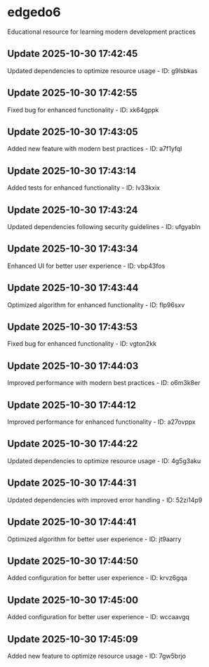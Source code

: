 # edgedo6
Educational resource for learning modern development practices

## Update 2025-10-30 17:42:45
Updated dependencies to optimize resource usage - ID: g9lsbkas


## Update 2025-10-30 17:42:55
Fixed bug for enhanced functionality - ID: xk64gppk


## Update 2025-10-30 17:43:05
Added new feature with modern best practices - ID: a7f1yfql


## Update 2025-10-30 17:43:14
Added tests for enhanced functionality - ID: lv33kxix


## Update 2025-10-30 17:43:24
Updated dependencies following security guidelines - ID: ufgyabln


## Update 2025-10-30 17:43:34
Enhanced UI for better user experience - ID: vbp43fos


## Update 2025-10-30 17:43:44
Optimized algorithm for enhanced functionality - ID: flp96sxv


## Update 2025-10-30 17:43:53
Fixed bug for enhanced functionality - ID: vgton2kk


## Update 2025-10-30 17:44:03
Improved performance with modern best practices - ID: o6m3k8er


## Update 2025-10-30 17:44:12
Improved performance for enhanced functionality - ID: a27ovppx


## Update 2025-10-30 17:44:22
Updated dependencies to optimize resource usage - ID: 4g5g3aku


## Update 2025-10-30 17:44:31
Updated dependencies with improved error handling - ID: 52zi14p9


## Update 2025-10-30 17:44:41
Optimized algorithm for better user experience - ID: jt9aarry


## Update 2025-10-30 17:44:50
Added configuration for better user experience - ID: krvz6gqa


## Update 2025-10-30 17:45:00
Added configuration for better user experience - ID: wccaavgq


## Update 2025-10-30 17:45:09
Added new feature to optimize resource usage - ID: 7gw5brjo

